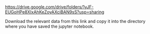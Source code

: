https://drive.google.com/drive/folders/1yJF-EUGoHPe8XIxAhKeZoyAXciBAN9sS?usp=sharing

Download the relevant data from this link and copy it into the directory where you have saved the jupyter notebook.
